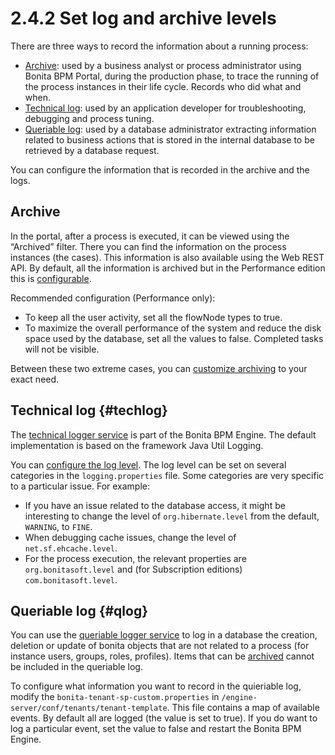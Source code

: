 
2.4.2 Set log and archive levels
================================

There are three ways to record the information about a running process:

-   [Archive](#archive): used by a business analyst or process administrator using Bonita BPM Portal, during the production phase, to trace the running of the process instances in their life cycle. Records who did what and when.
-   [Technical log](#techlog): used by an application developer for troubleshooting, debugging and process tuning.
-   [Queriable log](#qlog): used by a database administrator extracting information related to business actions that is stored in the internal database to be retrieved by a database request.

You can configure the information that is recorded in the archive and the logs.

Archive
-------

In the portal, after a process is executed, it can be viewed using the “Archived” filter.
There you can find the information on the process instances (the cases). This information is also available using the Web REST API.
By default, all the information is archived but in the Performance edition this is [configurable](/configurable-archive-1).

Recommended configuration (Performance only):

-   To keep all the user activity, set all the flowNode types to true.
-   To maximize the overall performance of the system and reduce the disk space used by the database, set all the values to false. Completed tasks will not be visible.

Between these two extreme cases, you can [customize archiving](/configurable-archive-1) to your exact need.

Technical log {#techlog}
-------------

The [technical logger service](/technical-logger-service-0) is part of the Bonita BPM Engine. The default implementation is based on the framework Java Util Logging.

You can [configure the log level](/logging-0). The log level can be set on several categories in the `logging.properties` file. Some categories are very specific to a particular issue.
For example:

-   If you have an issue related to the database access, it might be interesting to change the level of `org.hibernate.level` from the default, `WARNING`, to `FINE`.
-   When debugging cache issues, change the level of `net.sf.ehcache.level`.
-   For the process execution, the relevant properties are `org.bonitasoft.level` and (for Subscription editions) `com.bonitasoft.level`.

Queriable log {#qlog}
-------------

You can use the [queriable logger service](/queriable-logger-service-0) to log in a database the creation, deletion or update of bonita objects that are not related to a process (for instance users, groups, roles, profiles).
Items that can be [archived](#archive) cannot be included in the queriable log.

To configure what information you want to record in the quieriable log, modify the `bonita-tenant-sp-custom.properties` in `/engine-server/conf/tenants/tenant-template`.
This file contains a map of available events. By default all are logged (the value is set to true). If you do want to log a particular event, set the value to false and restart the Bonita BPM Engine.

